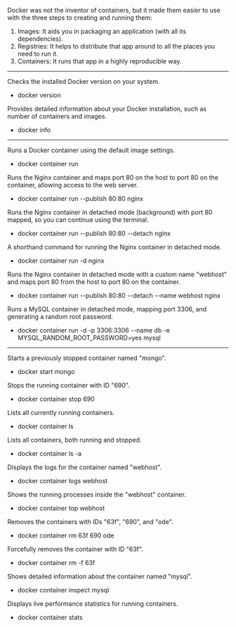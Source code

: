 Docker was not the inventor of containers, but it made them easier to use with the three steps to creating and running them:

1.  Images: It aids you in packaging an application (with all its dependencies).
2.  Registries: It helps to distribute that app around to all the places you need to run it.
3.  Containers: It runs that app in a highly reproducible way.
________________

Checks the installed Docker version on your system.
- docker version

Provides detailed information about your Docker installation, such as number of containers and images.
- docker info

_______________

Runs a Docker container using the default image settings.
- docker container run

Runs the Nginx container and maps port 80 on the host to port 80 on the container, allowing access to the web server.
- docker container run --publish 80:80 nginx

Runs the Nginx container in detached mode (background) with port 80 mapped, so you can continue using the terminal.
- docker container run --publish 80:80 --detach nginx

A shorthand command for running the Nginx container in detached mode.
- docker container run -d nginx

Runs the Nginx container in detached mode with a custom name "webhost" and maps port 80 from the host to port 80 on the container.
- docker container run --publish 80:80 --detach --name webhost nginx

Runs a MySQL container in detached mode, mapping port 3306, and generating a random root password.
- docker container run -d -p 3306:3306 --name db -e MYSQL_RANDOM_ROOT_PASSWORD=yes mysql

_______________

Starts a previously stopped container named "mongo".
- docker start mongo

Stops the running container with ID "690".
- docker container stop 690

Lists all currently running containers.
- docker container ls

Lists all containers, both running and stopped.
- docker container ls -a

Displays the logs for the container named "webhost".
- docker container logs webhost

Shows the running processes inside the "webhost" container.
- docker container top webhost

Removes the containers with IDs "63f", "690", and "ode".
- docker container rm 63f 690 ode

Forcefully removes the container with ID "63f".
- docker container rm -f 63f

Shows detailed information about the container named "mysql".
- docker container inspect mysql

Displays live performance statistics for running containers.
- docker container stats
